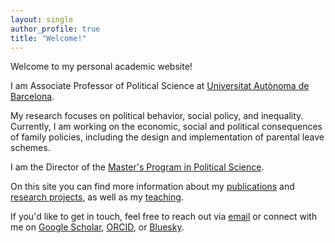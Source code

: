 ```yaml
---
layout: single
author_profile: true
title: "Welcome!"
---
```


Welcome to my personal academic website!

I am Associate Professor of Political Science at [Universitat Autònoma de Barcelona](https://www.uab.cat). 

My research focuses on political behavior, social policy, and inequality. Currently, I am working on the economic, social and political consequences of family policies, including the design and implementation of parental leave schemes.

I am the Director of the [Master's Program in Political Science](https://master-ciencia-politica.uab.cat/).

On this site you can find more information about my [publications](/personal/publications/) and [research projects](/personal/projects/), as well as my [teaching](/personal/teaching/).

If you'd like to get in touch, feel free to reach out via [email](mailto:dani.marinova@uab.cat) or connect with me on [Google Scholar](https://scholar.google.com/citations?user=0Qgt2pUAAAAJ&hl=en), [ORCID](https://orcid.org/0000-0001-7067-6792), or [Bluesky](https://bsky.app/profile/petroleuse-sbd.bsky.social).
